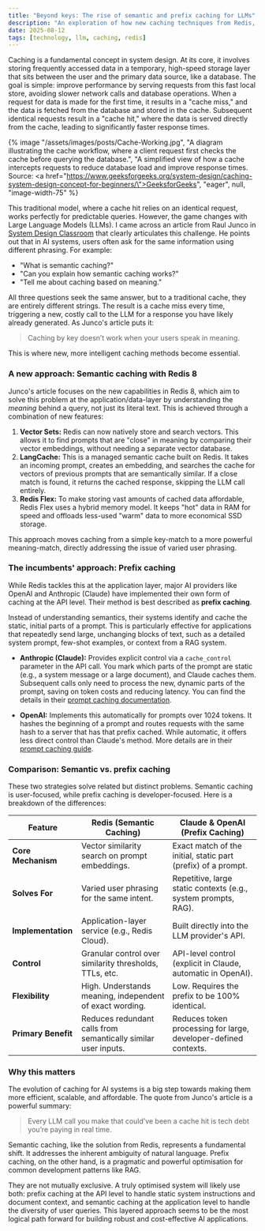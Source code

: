 ```yaml
---
title: "Beyond keys: The rise of semantic and prefix caching for LLMs"
description: "An exploration of how new caching techniques from Redis, OpenAI, and Claude are tackling the expensive problem of repetitive LLM calls."
date: 2025-08-12
tags: [technology, llm, caching, redis]
---
```


Caching is a fundamental concept in system design. At its core, it involves storing frequently accessed data in a temporary, high-speed storage layer that sits between the user and the primary data source, like a database. The goal is simple: improve performance by serving requests from this fast local store, avoiding slower network calls and database operations. When a request for data is made for the first time, it results in a "cache miss," and the data is fetched from the database and stored in the cache. Subsequent identical requests result in a "cache hit," where the data is served directly from the cache, leading to significantly faster response times.

{% image "/assets/images/posts/Cache-Working.jpg", "A diagram illustrating the cache workflow, where a client request first checks the cache before querying the database.", "A simplified view of how a cache intercepts requests to reduce database load and improve response times. Source: <a href=\"https://www.geeksforgeeks.org/system-design/caching-system-design-concept-for-beginners/\">GeeksforGeeks</a>", "eager", null, "image-width-75" %}

This traditional model, where a cache hit relies on an identical request, works perfectly for predictable queries. However, the game changes with Large Language Models (LLMs). I came across an article from Raul Junco in [System Design Classroom](https://substack.com/inbox/post/170391808) that clearly articulates this challenge. He points out that in AI systems, users often ask for the same information using different phrasing. For example:

- "What is semantic caching?"
- "Can you explain how semantic caching works?"
- "Tell me about caching based on meaning."

All three questions seek the same answer, but to a traditional cache, they are entirely different strings. The result is a cache miss every time, triggering a new, costly call to the LLM for a response you have likely already generated. As Junco's article puts it:

> Caching by key doesn’t work when your users speak in meaning.

This is where new, more intelligent caching methods become essential.

### A new approach: Semantic caching with Redis 8

Junco's article focuses on the new capabilities in Redis 8, which aim to solve this problem at the application/data-layer by understanding the *meaning* behind a query, not just its literal text. This is achieved through a combination of new features:

1.  **Vector Sets:** Redis can now natively store and search vectors. This allows it to find prompts that are "close" in meaning by comparing their vector embeddings, without needing a separate vector database.
2.  **LangCache:** This is a managed semantic cache built on Redis. It takes an incoming prompt, creates an embedding, and searches the cache for vectors of previous prompts that are semantically similar. If a close match is found, it returns the cached response, skipping the LLM call entirely.
3.  **Redis Flex:** To make storing vast amounts of cached data affordable, Redis Flex uses a hybrid memory model. It keeps "hot" data in RAM for speed and offloads less-used "warm" data to more economical SSD storage.

This approach moves caching from a simple key-match to a more powerful meaning-match, directly addressing the issue of varied user phrasing.

### The incumbents' approach: Prefix caching

While Redis tackles this at the application layer, major AI providers like OpenAI and Anthropic (Claude) have implemented their own form of caching at the API level. Their method is best described as **prefix caching**.

Instead of understanding semantics, their systems identify and cache the static, initial parts of a prompt. This is particularly effective for applications that repeatedly send large, unchanging blocks of text, such as a detailed system prompt, few-shot examples, or context from a RAG system.

- **Anthropic (Claude):** Provides explicit control via a `cache_control` parameter in the API call. You mark which parts of the prompt are static (e.g., a system message or a large document), and Claude caches them. Subsequent calls only need to process the new, dynamic parts of the prompt, saving on token costs and reducing latency. You can find the details in their [prompt caching documentation](https://docs.anthropic.com/en/docs/build-with-claude/prompt-caching).

- **OpenAI:** Implements this automatically for prompts over 1024 tokens. It hashes the beginning of a prompt and routes requests with the same hash to a server that has that prefix cached. While automatic, it offers less direct control than Claude's method. More details are in their [prompt caching guide](https://platform.openai.com/docs/guides/prompt-caching).

### Comparison: Semantic vs. prefix caching

These two strategies solve related but distinct problems. Semantic caching is user-focused, while prefix caching is developer-focused. Here is a breakdown of the differences:

| Feature             | Redis (Semantic Caching)                                     | Claude & OpenAI (Prefix Caching)                               |
| ------------------- | ------------------------------------------------------------ | -------------------------------------------------------------- |
| **Core Mechanism**  | Vector similarity search on prompt embeddings.               | Exact match of the initial, static part (prefix) of a prompt.  |
| **Solves For**      | Varied user phrasing for the same intent.                    | Repetitive, large static contexts (e.g., system prompts, RAG). |
| **Implementation**  | Application-layer service (e.g., Redis Cloud).               | Built directly into the LLM provider's API.                    |
| **Control**         | Granular control over similarity thresholds, TTLs, etc.      | API-level control (explicit in Claude, automatic in OpenAI).   |
| **Flexibility**     | High. Understands meaning, independent of exact wording.      | Low. Requires the prefix to be 100% identical.                |
| **Primary Benefit** | Reduces redundant calls from semantically similar user inputs. | Reduces token processing for large, developer-defined contexts.  |

### Why this matters

The evolution of caching for AI systems is a big step towards making them more efficient, scalable, and affordable. The quote from Junco's article is a powerful summary:

> Every LLM call you make that could’ve been a cache hit is tech debt you’re paying in real time.

Semantic caching, like the solution from Redis, represents a fundamental shift. It addresses the inherent ambiguity of natural language. Prefix caching, on the other hand, is a pragmatic and powerful optimisation for common development patterns like RAG.

They are not mutually exclusive. A truly optimised system will likely use both: prefix caching at the API level to handle static system instructions and document context, and semantic caching at the application level to handle the diversity of user queries. This layered approach seems to be the most logical path forward for building robust and cost-effective AI applications.
